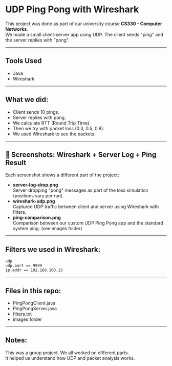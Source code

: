 # UDP Ping Pong with Wireshark

This project was done as part of our university course **CS330 - Computer Networks**.   
We made a small client-server app using UDP. The client sends "ping" and the server replies with "pong".

---

## Tools Used
- Java
- Wireshark

---

## What we did:
- Client sends 10 pings.
- Server replies with pong.
- We calculate RTT (Round Trip Time).
- Then we try with packet loss (0.3, 0.5, 0.8).
- We used Wireshark to see the packets.

---

## 📸 Screenshots: Wireshark + Server Log + Ping Result

Each screenshot shows a different part of the project:
- **server-log-drop.png**  
  Server dropping "pong" messages as part of the loss simulation (positions vary per run).
- **wireshark-udp.png**  
  Captured UDP traffic between client and server using Wireshark with filters.
- **ping-comparison.png**  
  Comparison between our custom UDP Ping Pong app and the standard system ping.
(see images folder)

---

## Filters we used in Wireshark:
```text
udp
udp.port == 9999
ip.addr == 192.168.100.13
```

---

## Files in this repo:
- PingPongClient.java
- PingPongServer.java
- filters.txt
- images folder

---

## Notes:
This was a group project. We all worked on different parts.  
It helped us understand how UDP and packet analysis works.
